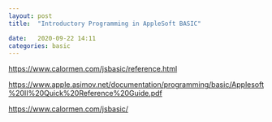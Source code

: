 ```yaml
---
layout: post
title:  "Introductory Programming in AppleSoft BASIC"

date:   2020-09-22 14:11
categories: basic
---
```


https://www.calormen.com/jsbasic/reference.html

https://www.apple.asimov.net/documentation/programming/basic/Applesoft%20II%20Quick%20Reference%20Guide.pdf

https://www.calormen.com/jsbasic/